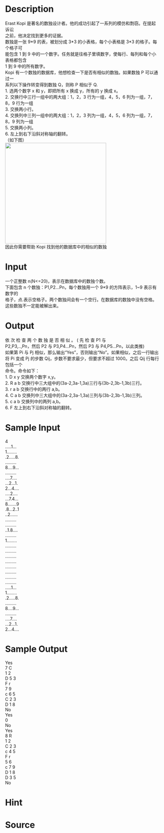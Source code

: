 
# Description

<div class="content"><div>Erast Kopi 是著名的数独设计者。他的成功引起了一系列的模仿和剽窃。在提起诉讼</div>
<div>之前，他决定找到更多的证据。</div>
<div>数独是一张 9*9 的表，被划分成 3*3 的小表格，每个小表格是 3*3 的格子。每个格子可</div>
<div>能包含 1 到 9 中的一个数字。任务就是往格子里填数字，使每行、每列和每个小表格都包含</div>
<div>1 到 9 中的所有数字。</div>
<div>Kopi 有一个数独的数据库，他想检查一下是否有相似的数独。如果数独 P 可以通过一</div>
<div>系列以下操作转变得到数独 Q，则称 P 相似于 Q.</div>
<div>1. 选两个数字 x 和 y，即把所有 x 换成 y，所有的 y 换成 x。</div>
<div>2. 交换行中三行一组中的两大组：1，2，3 行为一组，4，5，6 列为一组，7，8，9 行为一组</div>
<div>3. 交换两小行。</div>
<div>4. 交换列中三列一组中的两大组：1，2，3 列为一组，4，5，6 列为一组，7，8，9 列为一组</div>
<div>5. 交换两小列。</div>
<div>6. 左上到右下沿斜对称轴的翻转。</div>
<div>（如下图）</div>
<div><img src="source/bzoj/4495/img/aHR0cHM6Ly9seWRzeS5jb20vSnVkZ2VPbmxpbmUvdXBsb2FkLzIwMTYwNC8yMigxKS5wbmc=.png" width="329" height="328" alt=""/></div>
<div></div>
<div>因此你需要帮助 Kopi 找到他的数据库中的相似的数独</div>
<div></div>
<p></p></div>

# Input

<div class="content"><div>一个正整数 n(N&lt;=20)，表示在数据库中的数独个数。</div>
<div>下面包含 n 个数独：P1,P2...Pn，每个数独用一个 9*9 的方阵表示，1~9 表示有数字的</div>
<div>格子，点.表示空格子。两个数独间会有一个空行。在数据库的数独中没有空格。</div>
<div>这些数独不一定能被解出来。</div>
<div></div>
<p></p></div>

# Output

<div class="content"><div>依 次 检 查 两 个 数 独 是 否 相 似 。 ( 先 检 查 P1 与</div>
<div>P2,P3,..,Pn，然后 P2 与 P3,P4...Pn，然后 P3 与 P4,P5...Pn，以此类推)</div>
<div>如果第 Pi 与 Pj 相似，那么输出“Yes”，否则输出“No”。如果相似，之后一行输出</div>
<div>将 Pi 变成 Pj 的步数 Qij，步数不要求最少，但要求不超过 1000。之后 Qij 行每行包括一个</div>
<div>命令。命令如下：</div>
<div>1. D x y 交换两个数字 x,y。</div>
<div>2. R a b 交换行中三大组中的(3a-2,3a-1,3a)三行与(3b-2,3b-1,3b)三行。</div>
<div>3. r a b 交换行中的两行 a,b。</div>
<div>4. C a b 交换列中三大组中的(3a-2,3a-1,3a)三列与(3b-2,3b-1,3b)三列。</div>
<div>5. c a b 交换列中的两列 a,b。</div>
<div>6. F 左上到右下沿斜对称轴的翻转。</div>
<div></div>
<p></p></div>

# Sample Input

<div class="content"><span class="sampledata">4<br/>
.....1...<br/>
1........<br/>
.2.....8.<br/>
.........<br/>
8....9...<br/>
.........<br/>
....7....<br/>
...2...1.<br/>
2...4....<br/>
....2....<br/>
...7.4...<br/>
8.......9<br/>
.8...2..1<br/>
..2......<br/>
.........<br/>
.........<br/>
..1.8....<br/>
.........<br/>
1........<br/>
.........<br/>
.........<br/>
.........<br/>
.........<br/>
.........<br/>
.........<br/>
.........<br/>
.........<br/>
.....1...<br/>
1........<br/>
.2.....8.<br/>
.........<br/>
8....9...<br/>
.........<br/>
....7....<br/>
...2...1.<br/>
2...4....<br/>
</span></div>

# Sample Output

<div class="content"><span class="sampledata">Yes<br/>
7 C<br/>
1 2<br/>
D 5 3<br/>
F r<br/>
7 9<br/>
c 6 5<br/>
C 2 3<br/>
D 1 8<br/>
No<br/>
Yes<br/>
0<br/>
No<br/>
Yes<br/>
8 R<br/>
1 2<br/>
C 2 3<br/>
c 4 5<br/>
F r<br/>
5 6<br/>
c 7 9<br/>
D 1 8<br/>
D 3 5<br/>
No</span></div>

# Hint

<div class="content"><p></p></div>

# Source

<div class="content"><p><a href="problemset.php?search="></a></p></div>

